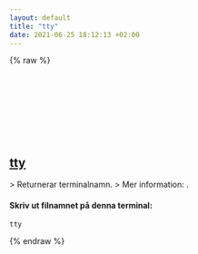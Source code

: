 ```yaml
---
layout: default
title: "tty"
date: 2021-06-25 18:12:13 +02:00
---
```

{% raw %}
<h2 id="tty">
  <a href="/sv/common/tty.html">tty</a> <a href="#tty"><svg class="icon">
    <use href="/assets/images/unicode_sprite.svg#link" />
  </svg></a>
</h2>
> Returnerar terminalnamn.
> Mer information: <https://www.gnu.org/software/coreutils/tty>.

#### Skriv ut filnamnet på denna terminal:
```shell
tty
```
{% endraw %}